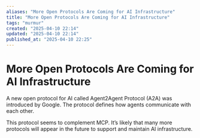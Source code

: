 ```yaml
---
aliases: "More Open Protocols Are Coming for AI Infrastructure"
title: "More Open Protocols Are Coming for AI Infrastructure"
tags: "murmur"
created: "2025-04-10 22:14"
updated: "2025-04-10 22:14"
published_at: "2025-04-10 22:25"
---
```


# More Open Protocols Are Coming for AI Infrastructure

A new open protocol for AI called Agent2Agent Protocol (A2A) was introduced by Google. The protocol defines how agents communicate with each other.

This protocol seems to complement MCP. It’s likely that many more protocols will appear in the future to support and maintain AI infrastructure.
